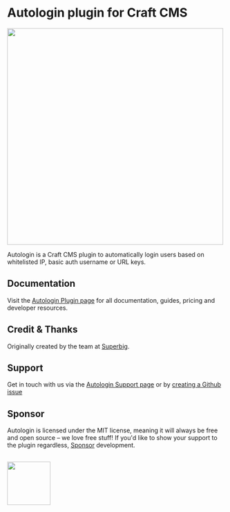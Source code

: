 # Autologin plugin for Craft CMS
<img width="500" src="https://verbb.imgix.net/plugins/autologin/autologin-social-card.png?v=2">

Autologin is a Craft CMS plugin to automatically login users based on whitelisted IP, basic auth username or URL keys.

## Documentation
Visit the [Autologin Plugin page](https://verbb.io/craft-plugins/autologin) for all documentation, guides, pricing and developer resources.

## Credit & Thanks
Originally created by the team at [Superbig](https://superbig.co/).

## Support
Get in touch with us via the [Autologin Support page](https://verbb.io/craft-plugins/autologin/support) or by [creating a Github issue](https://github.com/verbb/autologin/issues)

## Sponsor
Autologin is licensed under the MIT license, meaning it will always be free and open source – we love free stuff! If you'd like to show your support to the plugin regardless, [Sponsor](https://github.com/sponsors/verbb) development.

<h2></h2>

<a href="https://verbb.io" target="_blank">
    <img width="100" src="https://verbb.io/assets/img/verbb-pill.svg">
</a>
